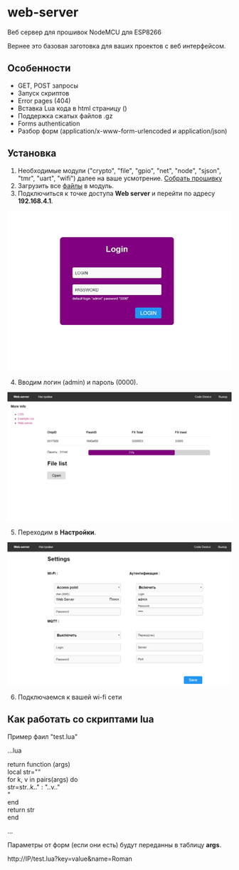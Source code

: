 # web-server

Веб сервер для прошивок NodeMCU для ESP8266

Вернее это базовая заготовка для ваших проектов с веб интерфейсом.


## Особенности

* GET, POST запросы
* Запуск скриптов
* Error pages (404)
* Вставка Lua кода в html страницу (<?lua return(node.chipid()) ?>)
* Поддержка сжатых файлов .gz
* Forms authentication
* Разбор форм (application/x-www-form-urlencoded и application/json)

## Установка

1. Необходимые модули ("crypto", "file", "gpio", "net", "node", "sjson", "tmr", "uart", "wifi") далее на ваше усмотрение. [Собрать прошивку](https://nodemcu-build.com/)
2. Загрузить все [файлы](https://github.com/bondrogeen/web-server/tree/master/files) в модуль.
3. Подключиться к точке доступа **Web server** и перейти по адресу **192.168.4.1**.
			
![Logo](doc/web_server_login.jpg)
			
4. Вводим логин (admin) и пароль (0000).
			
![Logo](doc/web_server_index_page.jpg)
			
5. Переходим в **Настройки**.
			
![Logo](doc/web_server_settings_page.jpg)

6. Подключаемся к вашей wi-fi сети 

## Как работать со скриптами lua

Пример фаил "test.lua"
   
...lua
   
return function (args)   
 local str=""   
 for k, v in pairs(args) do   
  str=str..k.." : "..v.."<br>"    
 end    
 return str    
end   
   
... 
   

Параметры от форм (если они есть) будут переданны в таблицу **args**.

http://IP/test.lua?key=value&name=Roman


